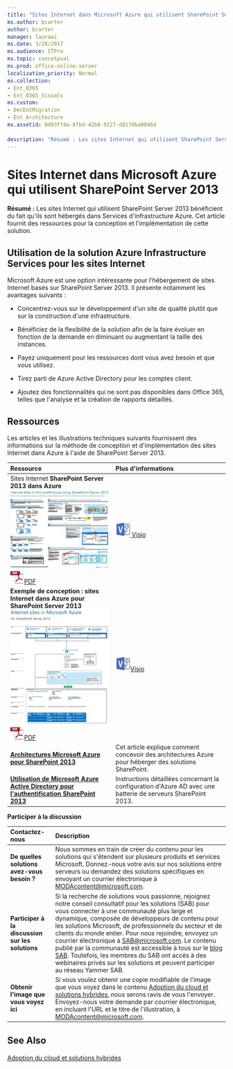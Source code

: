 ```yaml
---
title: "Sites Internet dans Microsoft Azure qui utilisent SharePoint Server 2013"
ms.author: bcarter
author: bcarter
manager: laurawi
ms.date: 3/28/2017
ms.audience: ITPro
ms.topic: concetpual
ms.prod: office-online-server
localization_priority: Normal
ms.collection:
- Ent_O365
- Ent_O365_Visuals
ms.custom:
- DecEntMigration
- Ent_Architecture
ms.assetid: 0d93ff4a-8fbd-42b8-9227-d817dba0046d

description: "Résumé : Les sites Internet qui utilisent SharePoint Server 2013 bénéficient du fait qu'ils sont hébergés dans Services d'infrastructure Azure. Cet article fournit des ressources pour la conception et l'implémentation de cette solution."
---
```


# Sites Internet dans Microsoft Azure qui utilisent SharePoint Server 2013

 **Résumé :** Les sites Internet qui utilisent SharePoint Server 2013 bénéficient du fait qu'ils sont hébergés dans Services d'infrastructure Azure. Cet article fournit des ressources pour la conception et l'implémentation de cette solution.
  
## Utilisation de la solution Azure Infrastructure Services pour les sites Internet

Microsoft Azure est une option intéressante pour l'hébergement de sites Internet basés sur SharePoint Server 2013. Il présente notamment les avantages suivants :
  
- Concentrez-vous sur le développement d'un site de qualité plutôt que sur la construction d'une infrastructure.
    
- Bénéficiez de la flexibilité de la solution afin de la faire évoluer en fonction de la demande en diminuant ou augmentant la taille des instances.
    
- Payez uniquement pour les ressources dont vous avez besoin et que vous utilisez.
    
- Tirez parti de Azure Active Directory pour les comptes client.
    
- Ajoutez des fonctionnalités qui ne sont pas disponibles dans Office 365, telles que l'analyse et la création de rapports détaillés.
    
## Ressources

Les articles et les illustrations techniques suivants fournissent des informations sur la méthode de conception et d'implémentation des sites Internet dans Azure à l'aide de SharePoint Server 2013.
  
|**Ressource**|**Plus d'informations**|
|:-----|:-----|
|Sites Internet **SharePoint Server 2013 dans Azure** <br/> [![Image de sites Internet dans Azure utilisant SharePoint](images/MS_AZ_SPInternetSites.jpg)          ](https://go.microsoft.com/fwlink/p/?LinkId=392552) <br/> ![Fichier PDF](images/ITPro_Other_PDFicon.png)[PDF](https://go.microsoft.com/fwlink/p/?LinkId=392552) |[![Fichier Visio](images/ITPro_Other_VisioIcon.jpg)          ](https://go.microsoft.com/fwlink/p/?LinkId=392551)[Visio](https://go.microsoft.com/fwlink/p/?LinkId=392551) <br/> |Ce modèle d'architecture décrit les activités de conception clés et les choix d'architecture recommandés pour les sites Internet dans Azure.  <br/> |
|**Exemple de conception : sites Internet dans Azure pour SharePoint Server 2013** <br/> [![Image d'exemple de conception : sites Internet dans Microsoft Azure pour SharePoint 2013](images/MS_AZ_InternetSitesDesignSample.jpg)          ](https://go.microsoft.com/fwlink/p/?LinkId=392549) <br/> ![Fichier PDF](images/ITPro_Other_PDFicon.png)[PDF](https://go.microsoft.com/fwlink/p/?LinkId=392549) |![Fichier Visio](images/ITPro_Other_VisioIcon.jpg)[Visio](https://go.microsoft.com/fwlink/p/?LinkId=392548) <br/> |Utilisez cet exemple de conception comme point de départ pour votre propre architecture.  <br/> |
|**[Architectures Microsoft Azure pour SharePoint 2013](microsoft-azure-architectures-for-sharepoint-2013.md)** <br/> |Cet article explique comment concevoir des architectures Azure pour héberger des solutions SharePoint.  <br/> |
|**[Utilisation de Microsoft Azure Active Directory pour l'authentification SharePoint 2013](using-microsoft-azure-active-directory-for-sharepoint-2013-authentication.md)** <br/> |Instructions détaillées concernant la configuration d'Azure AD avec une batterie de serveurs SharePoint 2013.  <br/> |
   
**Participer à la discussion**

|**Contactez-nous**|**Description**|
|:-----|:-----|
|**De quelles solutions avez-vous besoin ?** <br/> |Nous sommes en train de créer du contenu pour les solutions qui s'étendent sur plusieurs produits et services Microsoft. Donnez-nous votre avis sur nos solutions entre serveurs ou demandez des solutions spécifiques en envoyant un courrier électronique à [MODAcontent@microsoft.com](mailto:modacontent@microsoft.com?Subject=[Solution%20Feedback]:%20).  <br/> |
|**Participer à la discussion sur les solutions** <br/> |Si la recherche de solutions vous passionne, rejoignez notre conseil consultatif pour les solutions (SAB) pour vous connecter à une communauté plus large et dynamique, composée de développeurs de contenu pour les solutions Microsoft, de professionnels du secteur et de clients du monde entier. Pour nous rejoindre, envoyez un courrier électronique à [SAB@microsoft.com](mailto:sab@microsoft.com?Subject=Request%20to%20join%20the%20Solutions%20Advisory%20Board). Le contenu publié par la communauté est accessible à tous sur le [blog SAB](http://blogs.technet.com/b/solutions_advisory_board/). Toutefois, les membres du SAB ont accès à des webinaires privés sur les solutions et peuvent participer au réseau Yammer SAB.  <br/> |
|**Obtenir l'image que vous voyez ici** <br/> |Si vous voulez obtenir une copie modifiable de l'image que vous voyez dans le contenu [Adoption du cloud et solutions hybrides](cloud-adoption-and-hybrid-solutions.md), nous serons ravis de vous l'envoyer. Envoyez-nous votre demande par courrier électronique, en incluant l'URL et le titre de l'illustration, à [MODAcontent@microsoft.com](mailto:modacontent@microsoft.com?subject=[Art%20Request]:%20).  <br/> |
   
## See Also

#### 

[Adoption du cloud et solutions hybrides](cloud-adoption-and-hybrid-solutions.md)

